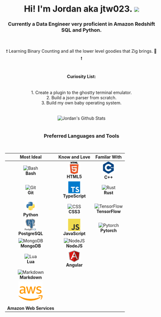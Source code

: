 <h1 align="center"> Hi! I'm Jordan aka jtw023. <img src="https://media.giphy.com/media/hvRJCLFzcasrR4ia7z/giphy.gif" width="25px"> </h2>

<h3 align="center"> Currently a Data Engineer very proficient in Amazon Redshift SQL and Python. </h3>
<div align="center">
  <tr>
    <td> <br /><br /> ❗ Learning Binary Counting and all the lower level goodies that Zig brings. 🤗 ❗ <br /> <br />
    <h4>Curiosity List:</h4><br /> 1. Create a plugin to the ghostty terminal emulator. <br /> 2. Build a json parser from scratch. <br /> 3. Build my own baby operating system. <br /> <br />
    </td>
  </tr>
</div>

<div align="center">
  <tr>
    <td> <br /><img width="453px" alt="Jordan's Github Stats" src="https://github-readme-stats.vercel.app/api?username=jtw023&show_icons=true&hide_border=true&bg_color=0D1117&text_color=8B949E" /> </td>
  </tr>
</div>

<br />
<h3 align="center"> Preferred Languages and Tools </h3>

<br />
<table align=center>
   <thead>
      <tr>
         <th>Most Ideal</th>
         <th>Know and Love</th>
         <th>Familar With</th>
      </tr>
   </thead>
   <tbody>
      <tr align="center">
         <td><img alt="Bash" width="40px" src="https://img.icons8.com/plasticine/100/000000/bash.png" /><br><b>Bash</b></td>
         <td><img align="center" alt="HTML5" width="40px" src="https://raw.githubusercontent.com/github/explore/80688e429a7d4ef2fca1e82350fe8e3517d3494d/topics/html/html.png" /><br><b>HTML5</b></td>
         <td><img alt="C++" width="40px" src="https://raw.githubusercontent.com/devicons/devicon/master/icons/cplusplus/cplusplus-plain.svg" /><br><b>C++</b></td>
      </tr>
     <tr align="center">
        <td><img align="center" alt="Git" width="40px" src="https://github.com/zumrudu-anka/zumrudu-anka/blob/master/images/git-original.svg" width="40" height="40" /><br><b>Git</b></td>
        <td><img align="center" alt="TypeScript" width="40px" src="https://raw.githubusercontent.com/devicons/devicon/master/icons/typescript/typescript-original.svg" width="40" height="40" /><br><b>TypeScript</b></td>
        <td><img align="center" alt="Rust" width="40px" src="https://img.icons8.com/color/48/000000/rust-programming-language.png" width ="40" height="40" /><br><b>Rust</b></td>
      </tr>
      <tr align="center">
         <td><img align="center" alt="Python" width="40px" src="https://raw.githubusercontent.com/github/explore/80688e429a7d4ef2fca1e82350fe8e3517d3494d/topics/python/python.png" /><br><b>Python</b></td>
         <td><img align="center" alt="CSS" width="40px" src="https://img.icons8.com/color/48/000000/css3.png" width="40" height="40" /><br><b>CSS3</b></td>
         <td><img alt="TensorFlow" width="26px" src="https://img.icons8.com/color/48/000000/tensorflow.png" width="40" height="40" /><br><b>TensorFlow</b></td>
      </tr>
      <tr align="center">
        <td><img align="center" alt="PostgreSQL" width="40px" src="https://raw.githubusercontent.com/devicons/devicon/master/icons/postgresql/postgresql-original-wordmark.svg" alt="postgresql" width="40" height="40" /><br><b>PostgreSQL</b></td>
        <td><img align="center" alt="JavaScript" width="40px" src="https://raw.githubusercontent.com/github/explore/80688e429a7d4ef2fca1e82350fe8e3517d3494d/topics/javascript/javascript.png" /><br><b>JavaScript</b></td>
        <td><img align="center" alt="Pytorch" width="40px" src="https://raw.githubusercontent.com/rahul-jha98/github_readme_icons/main/language_and_tools/square/pytorch/pytorch.svg" width="40" height="40" /><br><b>Pytorch</b></td>
      </tr>
      <tr align="center">
        <td><img align="center" alt="MongoDB" width="40px" src="https://img.icons8.com/color/48/000000/mongodb.png" width="40" height="40" /><br><b>MongoDB</b></td>
        <td><img align="center" alt="NodeJS" width="40px" src="https://img.icons8.com/color/48/000000/nodejs.png" width="40" height="40" /><br><b>NodeJS</b></td>
        <td></td>
      </tr>
      <tr align="center">
        <td><img align="center" alt="Lua" width="40px" src="https://img.icons8.com/color/48/000000/lua-language.png" width="40" height="40" /><br><b>Lua</b></td>
        <td><img align="center" alt="Angular" width="40px" src="https://raw.githubusercontent.com/devicons/devicon/master/icons/angularjs/angularjs-original.svg" alt="angular-js" width="40" height="40" /><br><b>Angular</b></td>
        <td></td>
      </tr>
      <tr align="center">
        <td><img align="center" alt="Markdown" width="40px" src="https://img.icons8.com/color/48/000000/markdown.png" width="40" height="40" /><br><b>Markdown</b></td>
        <td></td>
        <td></td>
      </tr>
     <tr align="center">
       <td><img align="center" alt="AmazonWebServices" width="80px" src="https://raw.githubusercontent.com/devicons/devicon/master/icons/amazonwebservices/amazonwebservices-plain-wordmark.svg" alt="Amazon" width="80" height="80" /><br><b>Amazon Web Services</b></td>
       <td></td>
       <td></td>
     </tr>
   </tbody>
</table>
<!-- ### Latest Blog Posts: -->

<!-- BLOG-POST-LIST:START -->
<!-- BLOG-POST-LIST:END -->

<!-- TODO: Set up blog posts! -->
<!-- [more blog posts...](link to posts) -->

<!-- Link Variables -->
[medium]: https://medium.com/
[website]: https://web-portfolio-8390e.web.app/
